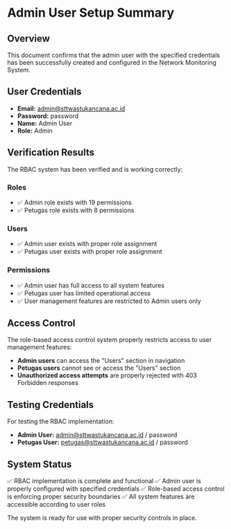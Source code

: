 # Admin User Setup Summary

## Overview

This document confirms that the admin user with the specified credentials has been successfully created and configured in the Network Monitoring System.

## User Credentials

- **Email:** admin@sttwastukancana.ac.id
- **Password:** password
- **Name:** Admin User
- **Role:** Admin

## Verification Results

The RBAC system has been verified and is working correctly:

### Roles
- ✅ Admin role exists with 19 permissions
- ✅ Petugas role exists with 8 permissions

### Users
- ✅ Admin user exists with proper role assignment
- ✅ Petugas user exists with proper role assignment

### Permissions
- ✅ Admin user has full access to all system features
- ✅ Petugas user has limited operational access
- ✅ User management features are restricted to Admin users only

## Access Control

The role-based access control system properly restricts access to user management features:
- **Admin users** can access the "Users" section in navigation
- **Petugas users** cannot see or access the "Users" section
- **Unauthorized access attempts** are properly rejected with 403 Forbidden responses

## Testing Credentials

For testing the RBAC implementation:
- **Admin User:** admin@sttwastukancana.ac.id / password
- **Petugas User:** petugas@sttwastukancana.ac.id / password

## System Status

✅ RBAC implementation is complete and functional
✅ Admin user is properly configured with specified credentials
✅ Role-based access control is enforcing proper security boundaries
✅ All system features are accessible according to user roles

The system is ready for use with proper security controls in place.